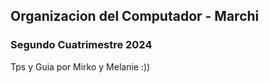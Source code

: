 ## Organizacion del Computador - Marchi

### Segundo Cuatrimestre 2024

Tps y Guia por Mirko y Melanie :))
